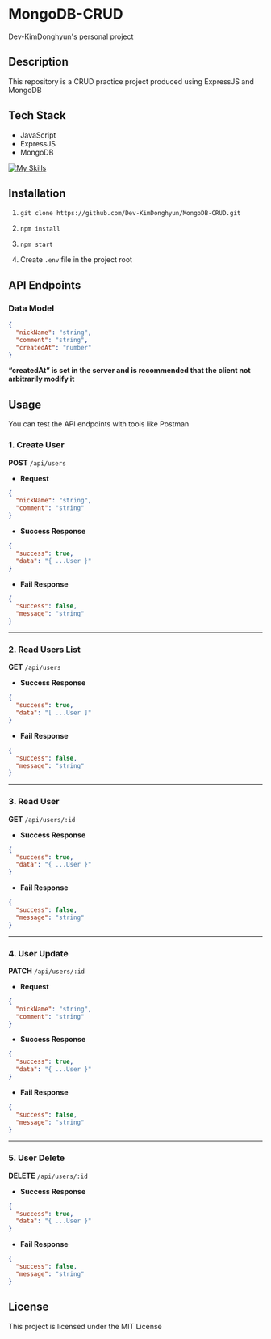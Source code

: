 # MongoDB-CRUD

Dev-KimDonghyun's personal project

## Description

This repository is a CRUD practice project produced using ExpressJS and MongoDB

## Tech Stack

- JavaScript
- ExpressJS
- MongoDB

<a href="https://skillicons.dev"><img src="https://skillicons.dev/icons?i=javascript,expressjs,mongodb&theme=dark&perline=15" alt="My Skills" /></a>

## Installation

1. `git clone https://github.com/Dev-KimDonghyun/MongoDB-CRUD.git`

2. `npm install`

3. `npm start`

4. Create `.env` file in the project root

## API Endpoints

### Data Model

```json
{
  "nickName": "string",
  "comment": "string",
  "createdAt": "number"
}
```

**“createdAt” is set in the server and is recommended that the client not arbitrarily modify it**

## Usage

You can test the API endpoints with tools like Postman

### 1. Create User

**POST** `/api/users`

- **Request**

```json
{
  "nickName": "string",
  "comment": "string"
}
```

- **Success Response**

```json
{
  "success": true,
  "data": "{ ...User }"
}
```

- **Fail Response**

```json
{
  "success": false,
  "message": "string"
}
```

---

### 2. Read Users List

**GET** `/api/users`

- **Success Response**

```json
{
  "success": true,
  "data": "[ ...User ]"
}
```

- **Fail Response**

```json
{
  "success": false,
  "message": "string"
}
```

---

### 3. Read User

**GET** `/api/users/:id`

- **Success Response**

```json
{
  "success": true,
  "data": "{ ...User }"
}
```

- **Fail Response**

```json
{
  "success": false,
  "message": "string"
}
```

---

### 4. User Update

**PATCH** `/api/users/:id`

- **Request**

```json
{
  "nickName": "string",
  "comment": "string"
}
```

- **Success Response**

```json
{
  "success": true,
  "data": "{ ...User }"
}
```

- **Fail Response**

```json
{
  "success": false,
  "message": "string"
}
```

---

### 5. User Delete

**DELETE** `/api/users/:id`

- **Success Response**

```json
{
  "success": true,
  "data": "{ ...User }"
}
```

- **Fail Response**

```json
{
  "success": false,
  "message": "string"
}
```

## License

This project is licensed under the MIT License
